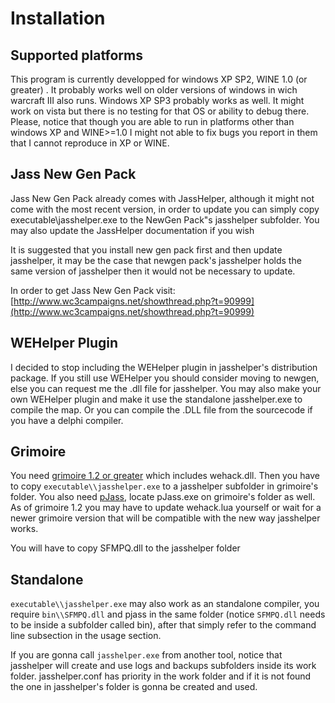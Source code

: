 # Installation

## Supported platforms

This program is currently developped for windows XP SP2, WINE 1.0 (or greater) . It probably works well on older
versions of windows in wich warcraft III also runs. Windows XP SP3 probably works as well. It might work on vista but
there is no testing for that OS or ability to debug there. Please, notice that though you are able to run in platforms
other than windows XP and WINE>=1.0 I might not able to fix bugs you report in them that I cannot reproduce in XP or
WINE.

## Jass New Gen Pack

Jass New Gen Pack already comes with JassHelper, although it might not come with the most recent version, in order to
update you can simply copy executable\\jasshelper.exe to the NewGen Pack"s jasshelper subfolder. You may also update the
JassHelper documentation if you wish

It is suggested that you install new gen pack first and then update jasshelper, it may be the case that newgen pack's
jasshelper holds the same version of jasshelper then it would not be necessary to update.

In order to get Jass New Gen Pack
visit: [http://www.wc3campaigns.net/showthread.php?t=90999](http://www.wc3campaigns.net/showthread.php?t=90999)

## WEHelper Plugin

I decided to stop including the WEHelper plugin in jasshelper's distribution package. If you still use WEHelper you
should consider moving to newgen, else you can request me the .dll file for jasshelper. You may also make your own
WEHelper plugin and make it use the standalone jasshelper.exe to compile the map. Or you can compile the .DLL file from
the sourcecode if you have a delphi compiler.

## Grimoire

You need [grimoire 1.2 or greater](http://www.wc3campaigns.net/showthread.php?t=86652) which includes wehack.dll. Then
you have to copy `executable\\jasshelper.exe` to a jasshelper subfolder in grimoire's folder. You also
need [pJass](http://www.wc3campaigns.net/showthread.php?t=75239), locate pJass.exe on grimoire's folder as well. As of
grimoire 1.2 you may have to update wehack.lua yourself or wait for a newer grimoire version that will be compatible
with the new way jasshelper works.

You will have to copy SFMPQ.dll to the jasshelper folder

## Standalone

`executable\\jasshelper.exe` may also work as an standalone compiler, you require `bin\\SFMPQ.dll` and pjass in the same
folder (notice `SFMPQ.dll` needs to be inside a subfolder called bin), after that simply refer to the command line
subsection in the usage section.

If you are gonna call `jasshelper.exe` from another tool, notice that jasshelper will create and use logs and backups
subfolders inside its work folder. jasshelper.conf has priority in the work folder and if it is not found the one in
jasshelper's folder is gonna be created and used.